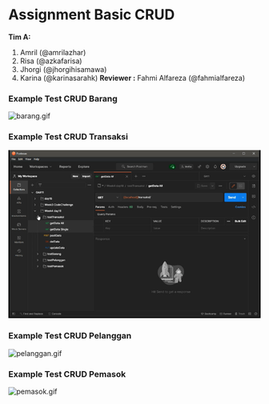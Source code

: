 # Assignment Basic CRUD
**Tim A:**
1. Amril (@amrilazhar)
2. Risa (@azkafarisa)
3. Jhorgi (@jhorgihisamawa)
4. Karina (@karinasarahk)
**Reviewer :** Fahmi Alfareza (@fahmialfareza)
### Example Test CRUD Barang

![barang.gif](./barang.gif)

### Example Test CRUD Transaksi

![transaksi.gif](./transaksi.gif)

### Example Test CRUD Pelanggan

![pelanggan.gif](./pelanggan.gif)

### Example Test CRUD Pemasok

![pemasok.gif](./pemasok.gif)
